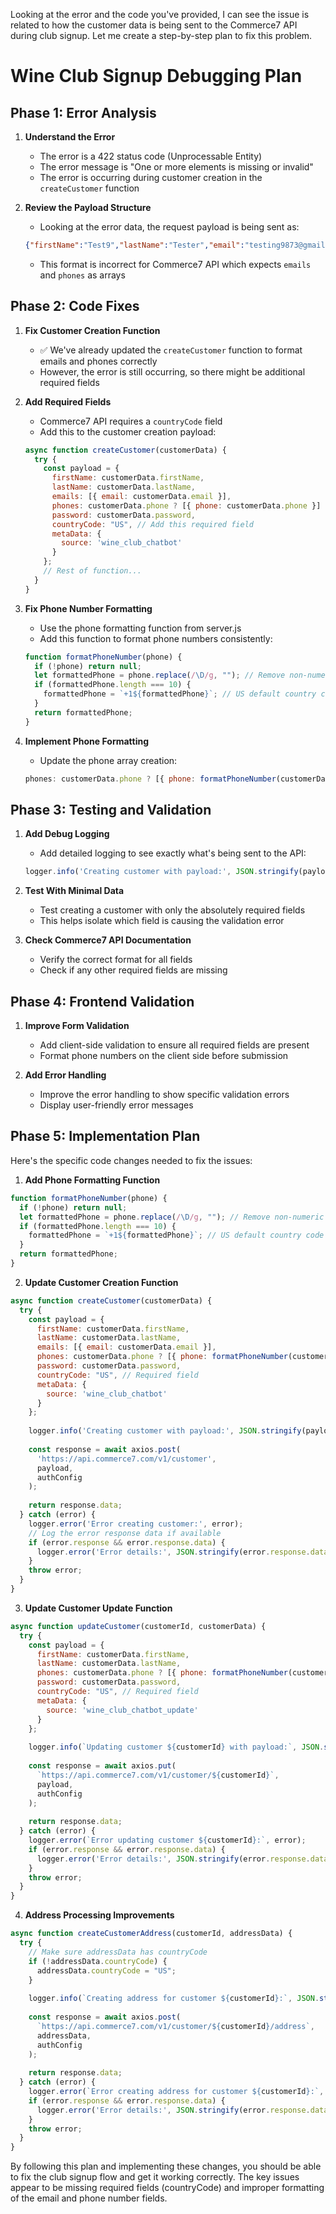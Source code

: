 Looking at the error and the code you've provided, I can see the issue is related to how the customer data is being sent to the Commerce7 API during club signup. Let me create a step-by-step plan to fix this problem.

# Wine Club Signup Debugging Plan

## Phase 1: Error Analysis

1. **Understand the Error**
   - The error is a 422 status code (Unprocessable Entity)
   - The error message is "One or more elements is missing or invalid"
   - The error is occurring during customer creation in the `createCustomer` function

2. **Review the Payload Structure**
   - Looking at the error data, the request payload is being sent as:
   ```json
   {"firstName":"Test9","lastName":"Tester","email":"testing9873@gmail.com","phone":"8457073347","metaData":{"source":"wine_club_chatbot"}}
   ```
   - This format is incorrect for Commerce7 API which expects `emails` and `phones` as arrays

## Phase 2: Code Fixes

1. **Fix Customer Creation Function**
   - ✅ We've already updated the `createCustomer` function to format emails and phones correctly
   - However, the error is still occurring, so there might be additional required fields

2. **Add Required Fields**
   - Commerce7 API requires a `countryCode` field
   - Add this to the customer creation payload:
   ```javascript
   async function createCustomer(customerData) {
     try {
       const payload = {
         firstName: customerData.firstName,
         lastName: customerData.lastName,
         emails: [{ email: customerData.email }],
         phones: customerData.phone ? [{ phone: customerData.phone }] : [],
         password: customerData.password,
         countryCode: "US", // Add this required field
         metaData: {
           source: 'wine_club_chatbot'
         }
       };
       // Rest of function...
     }
   }
   ```

3. **Fix Phone Number Formatting**
   - Use the phone formatting function from server.js
   - Add this function to format phone numbers consistently:
   ```javascript
   function formatPhoneNumber(phone) {
     if (!phone) return null;
     let formattedPhone = phone.replace(/\D/g, ""); // Remove non-numeric characters
     if (formattedPhone.length === 10) {
       formattedPhone = `+1${formattedPhone}`; // US default country code
     } 
     return formattedPhone;
   }
   ```

4. **Implement Phone Formatting**
   - Update the phone array creation:
   ```javascript
   phones: customerData.phone ? [{ phone: formatPhoneNumber(customerData.phone) }] : [],
   ```

## Phase 3: Testing and Validation

1. **Add Debug Logging**
   - Add detailed logging to see exactly what's being sent to the API:
   ```javascript
   logger.info('Creating customer with payload:', JSON.stringify(payload, null, 2));
   ```

2. **Test With Minimal Data**
   - Test creating a customer with only the absolutely required fields
   - This helps isolate which field is causing the validation error

3. **Check Commerce7 API Documentation**
   - Verify the correct format for all fields
   - Check if any other required fields are missing

## Phase 4: Frontend Validation

1. **Improve Form Validation**
   - Add client-side validation to ensure all required fields are present
   - Format phone numbers on the client side before submission

2. **Add Error Handling**
   - Improve the error handling to show specific validation errors
   - Display user-friendly error messages

## Phase 5: Implementation Plan

Here's the specific code changes needed to fix the issues:

1. **Add Phone Formatting Function**
```javascript
function formatPhoneNumber(phone) {
  if (!phone) return null;
  let formattedPhone = phone.replace(/\D/g, ""); // Remove non-numeric characters
  if (formattedPhone.length === 10) {
    formattedPhone = `+1${formattedPhone}`; // US default country code
  } 
  return formattedPhone;
}
```

2. **Update Customer Creation Function**
```javascript
async function createCustomer(customerData) {
  try {
    const payload = {
      firstName: customerData.firstName,
      lastName: customerData.lastName,
      emails: [{ email: customerData.email }],
      phones: customerData.phone ? [{ phone: formatPhoneNumber(customerData.phone) }] : [],
      password: customerData.password,
      countryCode: "US", // Required field
      metaData: {
        source: 'wine_club_chatbot'
      }
    };
    
    logger.info('Creating customer with payload:', JSON.stringify(payload, null, 2));
    
    const response = await axios.post(
      'https://api.commerce7.com/v1/customer',
      payload,
      authConfig
    );
    
    return response.data;
  } catch (error) {
    logger.error('Error creating customer:', error);
    // Log the error response data if available
    if (error.response && error.response.data) {
      logger.error('Error details:', JSON.stringify(error.response.data, null, 2));
    }
    throw error;
  }
}
```

3. **Update Customer Update Function**
```javascript
async function updateCustomer(customerId, customerData) {
  try {
    const payload = {
      firstName: customerData.firstName,
      lastName: customerData.lastName,
      phones: customerData.phone ? [{ phone: formatPhoneNumber(customerData.phone) }] : [],
      password: customerData.password,
      countryCode: "US", // Required field
      metaData: {
        source: 'wine_club_chatbot_update'
      }
    };
    
    logger.info(`Updating customer ${customerId} with payload:`, JSON.stringify(payload, null, 2));
    
    const response = await axios.put(
      `https://api.commerce7.com/v1/customer/${customerId}`,
      payload,
      authConfig
    );
    
    return response.data;
  } catch (error) {
    logger.error(`Error updating customer ${customerId}:`, error);
    if (error.response && error.response.data) {
      logger.error('Error details:', JSON.stringify(error.response.data, null, 2));
    }
    throw error;
  }
}
```

4. **Address Processing Improvements**
```javascript
async function createCustomerAddress(customerId, addressData) {
  try {
    // Make sure addressData has countryCode
    if (!addressData.countryCode) {
      addressData.countryCode = "US";
    }
    
    logger.info(`Creating address for customer ${customerId}:`, JSON.stringify(addressData, null, 2));
    
    const response = await axios.post(
      `https://api.commerce7.com/v1/customer/${customerId}/address`,
      addressData,
      authConfig
    );
    
    return response.data;
  } catch (error) {
    logger.error(`Error creating address for customer ${customerId}:`, error);
    if (error.response && error.response.data) {
      logger.error('Error details:', JSON.stringify(error.response.data, null, 2));
    }
    throw error;
  }
}
```

By following this plan and implementing these changes, you should be able to fix the club signup flow and get it working correctly. The key issues appear to be missing required fields (countryCode) and improper formatting of the email and phone number fields.